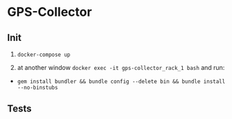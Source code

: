 # GPS-Collector

## Init
1. `docker-compose up`

2. at another window `docker exec -it gps-collector_rack_1 bash` and run:
 * `gem install bundler && bundle config --delete bin && bundle install --no-binstubs`

## Tests
